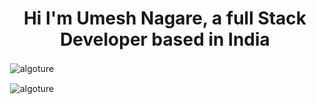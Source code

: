 <h1 align="center">Hi I'm Umesh Nagare, a full Stack Developer based in India</h1>


<p>&nbsp;<img align="center" src="https://github-readme-stats.vercel.app/api?username=algoture&show_icons=true&locale=en" alt="algoture" /></p>


<p>&nbsp;<img align="center" src="https://github-readme-streak-stats.herokuapp.com/?user=Algoture&theme=default&hide_border=false" alt="algoture" /></p>


<!-- <img src="https://ghchart.rshah.org/2DBA4E/Algoture" alt="chart"> --->




 
 
